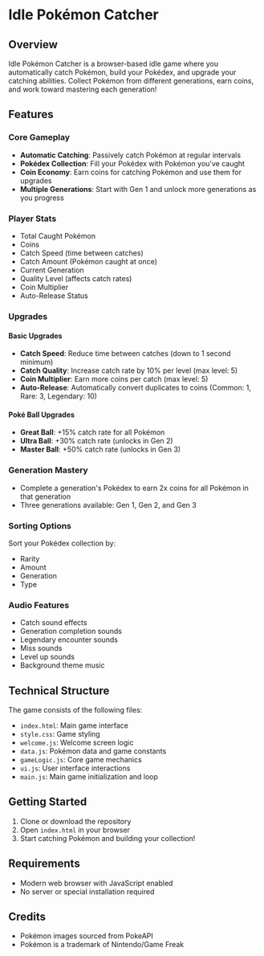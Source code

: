 # Idle Pokémon Catcher

## Overview
Idle Pokémon Catcher is a browser-based idle game where you automatically catch Pokémon, build your Pokédex, and upgrade your catching abilities. Collect Pokémon from different generations, earn coins, and work toward mastering each generation!

## Features

### Core Gameplay
- **Automatic Catching**: Passively catch Pokémon at regular intervals
- **Pokédex Collection**: Fill your Pokédex with Pokémon you've caught
- **Coin Economy**: Earn coins for catching Pokémon and use them for upgrades
- **Multiple Generations**: Start with Gen 1 and unlock more generations as you progress

### Player Stats
- Total Caught Pokémon
- Coins
- Catch Speed (time between catches)
- Catch Amount (Pokémon caught at once)
- Current Generation
- Quality Level (affects catch rates)
- Coin Multiplier
- Auto-Release Status

### Upgrades
#### Basic Upgrades
- **Catch Speed**: Reduce time between catches (down to 1 second minimum)
- **Catch Quality**: Increase catch rate by 10% per level (max level: 5)
- **Coin Multiplier**: Earn more coins per catch (max level: 5)
- **Auto-Release**: Automatically convert duplicates to coins (Common: 1, Rare: 3, Legendary: 10)

#### Poké Ball Upgrades
- **Great Ball**: +15% catch rate for all Pokémon
- **Ultra Ball**: +30% catch rate (unlocks in Gen 2)
- **Master Ball**: +50% catch rate (unlocks in Gen 3)

### Generation Mastery
- Complete a generation's Pokédex to earn 2x coins for all Pokémon in that generation
- Three generations available: Gen 1, Gen 2, and Gen 3

### Sorting Options
Sort your Pokédex collection by:
- Rarity
- Amount
- Generation
- Type

### Audio Features
- Catch sound effects
- Generation completion sounds
- Legendary encounter sounds
- Miss sounds
- Level up sounds
- Background theme music

## Technical Structure
The game consists of the following files:
- `index.html`: Main game interface
- `style.css`: Game styling
- `welcome.js`: Welcome screen logic
- `data.js`: Pokémon data and game constants
- `gameLogic.js`: Core game mechanics
- `ui.js`: User interface interactions
- `main.js`: Main game initialization and loop

## Getting Started
1. Clone or download the repository
2. Open `index.html` in your browser
3. Start catching Pokémon and building your collection!

## Requirements
- Modern web browser with JavaScript enabled
- No server or special installation required

## Credits
- Pokémon images sourced from PokeAPI
- Pokémon is a trademark of Nintendo/Game Freak